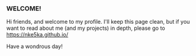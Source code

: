 ### WELCOME!

Hi friends, and welcome to my profile.  I'll keep this page clean, but if you want to read about me (and my projects) in depth, please go to https://nke5ka.github.io/

Have a wondrous day!
<!--
**nke5ka/nke5ka** is a ✨ _special_ ✨ repository because its `README.md` (this file) appears on your GitHub profile.

Here are some ideas to get you started:

- 🔭 I’m currently working on ...
- 🌱 I’m currently learning ...
- 👯 I’m looking to collaborate on ...
- 🤔 I’m looking for help with ...
- 💬 Ask me about ...
- 📫 How to reach me: ...
- 😄 Pronouns: ...
- ⚡ Fun fact: ...
-->
